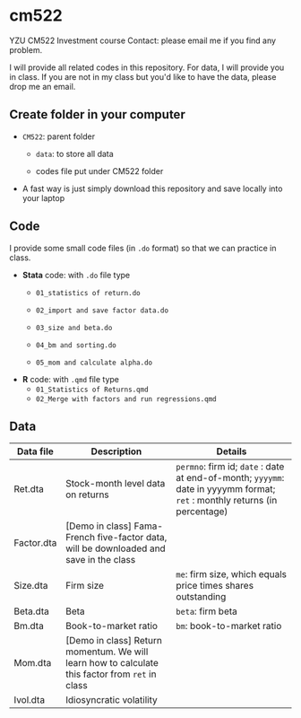 # cm522

YZU CM522 Investment course Contact: please email me if you find any problem.

I will provide all related codes in this repository. For data, I will provide you in class. If you are not in my class but you'd like to have the data, please drop me an email.

## Create folder in your computer

-   `CM522`: parent folder

    -   `data`: to store all data

    -   codes file put under CM522 folder

-   A fast way is just simply download this repository and save locally into your laptop

## Code

I provide some small code files (in `.do` format) so that we can practice in class.

-   **Stata** code: with `.do` file type
    -   `01_statistics of return.do`

    -   `02_import and save factor data.do`

    -   `03_size and beta.do`

    -   `04_bm and sorting.do`

    -   `05_mom and calculate alpha.do`
-   **R** code: with `.qmd` file type
    -   `01_Statistics of Returns.qmd`
    -   `02_Merge with factors and run regressions.qmd`

## Data

| Data file  | Description                                                                                     | Details                                                                                                                    |
|-------------------|---------------------------|---------------------------|
| Ret.dta    | Stock-month level data on returns                                                               | `permno`: firm id; `date` : date at end-of-month; `yyyymm`: date in yyyymm format; `ret` : monthly returns (in percentage) |
| Factor.dta | [Demo in class] Fama-French five-factor data, will be downloaded and save in the class          |                                                                                                                            |
| Size.dta   | Firm size                                                                                       | `me`: firm size, which equals price times shares outstanding                                                               |
| Beta.dta   | Beta                                                                                            | `beta`: firm beta                                                                                                          |
| Bm.dta     | Book-to-market ratio                                                                            | `bm`: book-to-market ratio                                                                                                 |
| Mom.dta    | [Demo in class] Return momentum. We will learn how to calculate this factor from `ret` in class |                                                                                                                            |
| Ivol.dta   | Idiosyncratic volatility                                                                        |                                                                                                                            |
